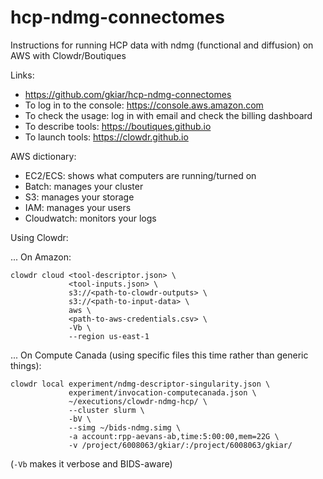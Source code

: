 # hcp-ndmg-connectomes
Instructions for running HCP data with ndmg (functional and diffusion) on AWS with Clowdr/Boutiques

Links:
- https://github.com/gkiar/hcp-ndmg-connectomes
- To log in to the console: https://console.aws.amazon.com
- To check the usage: log in with email and check the billing dashboard
- To describe tools: https://boutiques.github.io
- To launch tools: https://clowdr.github.io

AWS dictionary:
- EC2/ECS: shows what computers are running/turned on
- Batch: manages your cluster
- S3: manages your storage
- IAM: manages your users
- Cloudwatch: monitors your logs

Using Clowdr:


... On Amazon:

    clowdr cloud <tool-descriptor.json> \
                 <tool-inputs.json> \
                 s3://<path-to-clowdr-outputs> \
                 s3://<path-to-input-data> \
                 aws \
                 <path-to-aws-credentials.csv> \
                 -Vb \
                 --region us-east-1

... On Compute Canada (using specific files this time rather than generic things):


    clowdr local experiment/ndmg-descriptor-singularity.json \
                 experiment/invocation-computecanada.json \
                 ~/executions/clowdr-ndmg-hcp/ \
                 --cluster slurm \
                 -bV \
                 --simg ~/bids-ndmg.simg \
                 -a account:rpp-aevans-ab,time:5:00:00,mem=22G \
                 -v /project/6008063/gkiar/:/project/6008063/gkiar/


(`-Vb` makes it verbose and BIDS-aware)
